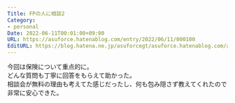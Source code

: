 ```yaml
---
Title: FPの人に相談2
Category:
- personal
Date: 2022-06-11T00:01:00+09:00
URL: https://asuforce.hatenablog.com/entry/2022/06/11/000100
EditURL: https://blog.hatena.ne.jp/asuforcegt/asuforce.hatenablog.com/atom/entry/13574176438101280760
---
```


今回は保険について重点的に。  
どんな質問も丁寧に回答をもらえて助かった。  
相談会が無料の理由も考えてた感じだったし、何も包み隠さず教えてくれたので非常に安心できた。
